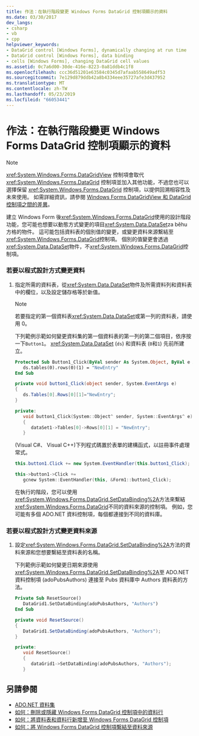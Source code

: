 ```yaml
---
title: 作法：在執行階段變更 Windows Forms DataGrid 控制項顯示的資料
ms.date: 03/30/2017
dev_langs:
- csharp
- vb
- cpp
helpviewer_keywords:
- DataGrid control [Windows Forms], dynamically changing at run time
- DataGrid control [Windows Forms], data binding
- cells [Windows Forms], changing DataGrid cell values
ms.assetid: 0c7a6d00-30de-416e-8223-0a81ddb4c1f8
ms.openlocfilehash: ccc36d51201e63584c0345d7afaab558649adf53
ms.sourcegitcommit: 7e129d879ddb42a8b4334eee35727afe3d437952
ms.translationtype: MT
ms.contentlocale: zh-TW
ms.lasthandoff: 05/23/2019
ms.locfileid: "66053441"
---
```

# <a name="how-to-change-displayed-data-at-run-time-in-the-windows-forms-datagrid-control"></a>作法：在執行階段變更 Windows Forms DataGrid 控制項顯示的資料
> [!NOTE]
>  <xref:System.Windows.Forms.DataGridView> 控制項會取代 <xref:System.Windows.Forms.DataGrid> 控制項並加入其他功能，不過您也可以選擇保留 <xref:System.Windows.Forms.DataGrid> 控制項，以提供回溯相容性及未來使用。 如需詳細資訊，請參閱 [Windows Forms DataGridView 和 DataGrid 控制項之間的差異](differences-between-the-windows-forms-datagridview-and-datagrid-controls.md)。  
  
 建立 Windows Form 後<xref:System.Windows.Forms.DataGrid>使用的設計階段功能，您可能也想要以動態方式變更的項目<xref:System.Data.DataSet>za běhu 方格的物件。 這可能包括資料表的個別值的變更，或變更資料來源繫結至<xref:System.Windows.Forms.DataGrid>控制項。 個別的值變更會透過<xref:System.Data.DataSet>物件，不<xref:System.Windows.Forms.DataGrid>控制項。  
  
### <a name="to-change-data-programmatically"></a>若要以程式設計方式變更資料  
  
1. 指定所需的資料表，從<xref:System.Data.DataSet>物件及所需資料列和資料表中的欄位，以及設定儲存格等於新值。  
  
    > [!NOTE]
    >  若要指定的第一個資料表<xref:System.Data.DataSet>或第一列的資料表，請使用 0。  
  
     下列範例示範如何變更資料集的第一個資料表的第一列的第二個項目，依序按一下`Button1`。 <xref:System.Data.DataSet> (`ds`) 和資料表 (`0`和`1`) 先前所建立。  
  
    ```vb  
    Protected Sub Button1_Click(ByVal sender As System.Object, ByVal e As System.EventArgs) Handles Button1.Click  
       ds.tables(0).rows(0)(1) = "NewEntry"  
    End Sub  
    ```  
  
    ```csharp  
    private void button1_Click(object sender, System.EventArgs e)  
    {  
       ds.Tables[0].Rows[0][1]="NewEntry";  
    }  
    ```  
  
    ```cpp  
    private:   
       void button1_Click(System::Object^ sender, System::EventArgs^ e)  
       {  
          dataSet1->Tables[0]->Rows[0][1] = "NewEntry";  
       }  
    ```  
  
     (Visual C#、 Visual C++)下列程式碼置於表單的建構函式，以註冊事件處理常式。  
  
    ```csharp  
    this.button1.Click += new System.EventHandler(this.button1_Click);  
    ```  
  
    ```cpp  
    this->button1->Click +=  
       gcnew System::EventHandler(this, &Form1::button1_Click);  
    ```  
  
     在執行的階段，您可以使用<xref:System.Windows.Forms.DataGrid.SetDataBinding%2A>方法來繫結<xref:System.Windows.Forms.DataGrid>不同的資料來源的控制項。 例如，您可能有多個 ADO.NET 資料控制項，每個都連接到不同的資料庫。  
  
### <a name="to-change-the-datasource-programmatically"></a>若要以程式設計方式變更資料來源  
  
1. 設定<xref:System.Windows.Forms.DataGrid.SetDataBinding%2A>方法的資料來源和您想要繫結至資料表的名稱。  
  
     下列範例示範如何變更日期來源使用<xref:System.Windows.Forms.DataGrid.SetDataBinding%2A>至 ADO.NET 資料控制項 (adoPubsAuthors) 連接至 Pubs 資料庫中 Authors 資料表的方法。  
  
    ```vb  
    Private Sub ResetSource()  
       DataGrid1.SetDataBinding(adoPubsAuthors, "Authors")  
    End Sub  
    ```  
  
    ```csharp  
    private void ResetSource()  
    {  
       DataGrid1.SetDataBinding(adoPubsAuthors, "Authors");  
    }  
    ```  
  
    ```cpp  
    private:  
       void ResetSource()  
       {  
          dataGrid1->SetDataBinding(adoPubsAuthors, "Authors");  
       }  
    ```  
  
## <a name="see-also"></a>另請參閱

- [ADO.NET 資料集](../../data/adonet/ado-net-datasets.md)
- [如何：刪除或隱藏 Windows Forms DataGrid 控制項中的資料行](how-to-delete-or-hide-columns-in-the-windows-forms-datagrid-control.md)
- [如何：將資料表和資料行新增至 Windows Forms DataGrid 控制項](how-to-add-tables-and-columns-to-the-windows-forms-datagrid-control.md)
- [如何：將 Windows Forms DataGrid 控制項繫結至資料來源](how-to-bind-the-windows-forms-datagrid-control-to-a-data-source.md)
